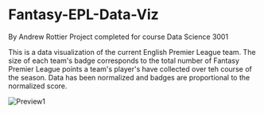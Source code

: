 # Fantasy-EPL-Data-Viz
By Andrew Rottier
Project completed for course Data Science 3001

This is a data visualization of the current English Premier League team. The size of each team's badge corresponds to the total number of Fantasy Premier League points a team's player's have collected over teh course of the season. Data has been normalized and badges are proportional to the normalized score.

![Preview1](.images/EPLDataViz.GIF)
